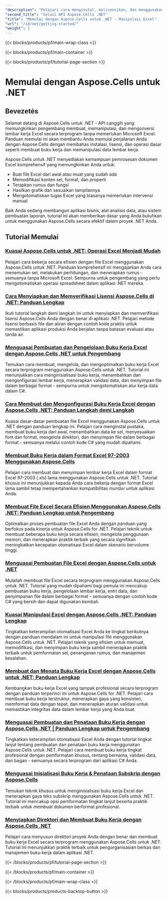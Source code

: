 ```yaml
---
"description": "Pelajari cara menginstal, melisensikan, dan menggunakan Aspose.Cells untuk .NET dengan tutorial komprehensif yang mencakup dasar-dasar pembuatan file Excel, manipulasi, dan otomatisasi."
"second_title": "Solusi API Aspose.Cells .NET"
"title": "Memulai dengan Aspose.Cells untuk .NET - Manipulasi Excel"
"url": "/id/net/getting-started/"
"weight": 1
---
```


{{< blocks/products/pf/main-wrap-class >}}

{{< blocks/products/pf/main-container >}}

{{< blocks/products/pf/tutorial-page-section >}}


# Memulai dengan Aspose.Cells untuk .NET

## Bevezetés

Selamat datang di Aspose.Cells untuk .NET - API canggih yang memungkinkan pengembang membuat, memanipulasi, dan mengonversi lembar kerja Excel secara terprogram tanpa memerlukan Microsoft Excel. Panduan memulai ini akan membantu Anda memulai perjalanan Anda dengan Aspose.Cells dengan membahas instalasi, lisensi, dan operasi dasar seperti membuat buku kerja dan memanipulasi data lembar kerja.

Aspose.Cells untuk .NET menyediakan kemampuan pemrosesan dokumen Excel komprehensif yang memungkinkan Anda untuk:
- Buat file Excel dari awal atau muat yang sudah ada
- Memodifikasi konten sel, format, dan properti
- Terapkan rumus dan fungsi
- Hasilkan grafik dan sesuaikan tampilannya
- Mengotomatiskan tugas Excel yang biasanya memerlukan intervensi manual

Baik Anda sedang membangun aplikasi bisnis, alat analisis data, atau sistem pembuatan laporan, tutorial ini akan memberikan dasar yang Anda butuhkan untuk menggunakan Aspose.Cells secara efektif dalam proyek .NET Anda.

## Tutorial Memulai

### [Kuasai Aspose.Cells untuk .NET: Operasi Excel Menjadi Mudah](./aspose-cells-dotnet-excel-operations)
Pelajari cara bekerja secara efisien dengan file Excel menggunakan Aspose.Cells untuk .NET. Panduan komprehensif ini mengajarkan Anda cara menemukan sel, melakukan perhitungan, dan menerapkan rumus - semuanya tanpa Microsoft Excel. Sempurna untuk pengembang yang perlu mengotomatiskan operasi spreadsheet dalam aplikasi .NET mereka.

### [Cara Menyiapkan dan Memverifikasi Lisensi Aspose.Cells di .NET: Panduan Lengkap](./aspose-cells-license-setup-dotnet-guide)
Ikuti tutorial langkah demi langkah ini untuk menyiapkan dan memverifikasi lisensi Aspose.Cells Anda dengan benar di aplikasi .NET. Pelajari metode lisensi berbasis file dan aliran dengan contoh kode praktis untuk memastikan aplikasi produksi Anda berjalan tanpa batasan evaluasi atau tanda air.

### [Menguasai Pembuatan dan Pengelolaan Buku Kerja Excel dengan Aspose.Cells .NET untuk Pengembang](./aspose-cells-net-workbook-creation-management)
Temukan cara membuat, mengelola, dan mengoptimalkan buku kerja Excel secara terprogram menggunakan Aspose.Cells untuk .NET. Tutorial ini menunjukkan cara menginisialisasi buku kerja, menambahkan dan mengonfigurasi lembar kerja, menerapkan validasi data, dan menyimpan file dalam berbagai format - sempurna untuk mengotomatiskan alur kerja data dalam C#.

### [Cara Membuat dan Mengonfigurasi Buku Kerja Excel dengan Aspose.Cells .NET: Panduan Langkah demi Langkah](./create-configure-excel-workbook-aspose-cells-net)
Kuasai dasar-dasar pembuatan file Excel menggunakan Aspose.Cells untuk .NET dengan panduan lengkap ini. Pelajari cara menginstal pustaka, membuat buku kerja dari awal, menambahkan data ke sel, menyesuaikan font dan format, mengelola direktori, dan menyimpan file dalam berbagai format - semuanya melalui contoh kode C# yang mudah dipahami.

### [Membuat Buku Kerja dalam Format Excel 97-2003 Menggunakan Aspose.Cells](./create-save-excel-97-2003-aspose-cells-dotnet)
Pelajari cara membuat dan menyimpan lembar kerja Excel dalam format Excel 97-2003 (.xls) lama menggunakan Aspose.Cells untuk .NET. Tutorial khusus ini menunjukkan kepada Anda cara bekerja dengan format Excel lama sambil tetap mempertahankan kompatibilitas mundur untuk aplikasi Anda.

### [Membuat File Excel Secara Efisien Menggunakan Aspose.Cells .NET: Panduan Lengkap untuk Pengembang](./efficient-excel-files-aspose-cells-net)
Optimalkan proses pembuatan file Excel Anda dengan panduan yang berfokus pada kinerja untuk Aspose.Cells for .NET. Pelajari teknik untuk membuat beberapa buku kerja secara efisien, mengelola penggunaan memori, dan menerapkan praktik terbaik yang secara signifikan meningkatkan kecepatan otomatisasi Excel dalam skenario bervolume tinggi.

### [Menguasai Pembuatan File Excel dengan Aspose.Cells untuk .NET](./excel-creation-aspose-cells-dotnet-guide)
Mulailah membuat file Excel secara terprogram menggunakan Aspose.Cells untuk .NET. Tutorial yang mudah dipahami bagi pemula ini mencakup pembuatan buku kerja, pengelolaan lembar kerja, entri data, dan penyimpanan file dalam berbagai format - semuanya dengan contoh kode C# yang bersih dan dapat digunakan kembali.

### [Kuasai Manipulasi Excel dengan Aspose.Cells .NET: Panduan Lengkap](./excel-manipulation-aspose-cells-net-guide)
Tingkatkan keterampilan otomatisasi Excel Anda ke tingkat berikutnya dengan panduan mendalam ini untuk manipulasi file menggunakan Aspose.Cells untuk .NET. Pelajari teknik yang efisien untuk memuat, memodifikasi, dan menyimpan buku kerja sambil menerapkan praktik terbaik untuk pemformatan sel, penanganan rumus, dan manajemen kesalahan.

### [Membuat dan Menata Buku Kerja Excel dengan Aspose.Cells untuk .NET: Panduan Lengkap](./excel-workbook-creation-aspose-cells-dotnet)
Kembangkan buku kerja Excel yang tampak profesional secara terprogram dengan panduan terperinci ini untuk Aspose.Cells for .NET. Pelajari cara membuat buku kerja terstruktur, menerapkan gaya yang konsisten, memformat data dengan tepat, dan menerapkan aturan validasi untuk memastikan integritas data dalam lembar kerja yang Anda buat.

### [Menguasai Pembuatan dan Penataan Buku Kerja dengan Aspose.Cells .NET | Panduan Lengkap untuk Pengembang](./mastering-workbook-creation-aspose-cells-net)
Tingkatkan keterampilan otomatisasi Excel Anda dengan tutorial tingkat lanjut tentang pembuatan dan penataan buku kerja menggunakan Aspose.Cells untuk .NET. Pelajari cara membuat buku kerja tingkat profesional dengan pemformatan khusus, rentang bernama, validasi data, dan bagan - semuanya secara terprogram dari aplikasi C# Anda.

### [Menguasai Inisialisasi Buku Kerja & Penataan Subskrip dengan Aspose.Cells](./mastering-workbook-initialization-subscript-styling-aspose-cells-net)
Temukan teknik khusus untuk menginisialisasi buku kerja Excel dan menerapkan gaya teks subskrip menggunakan Aspose.Cells untuk .NET. Tutorial ini mencakup opsi pemformatan tingkat lanjut beserta praktik terbaik untuk membuat dokumen berformat profesional.

### [Menyiapkan Direktori dan Membuat Buku Kerja dengan Aspose.Cells .NET](./set-up-directories-create-workbooks-aspose-cells-dotnet)
Pelajari cara menyusun direktori proyek Anda dengan benar dan membuat buku kerja Excel secara terprogram menggunakan Aspose.Cells untuk .NET. Tutorial ini menunjukkan praktik terbaik untuk pengorganisasian berkas dan manajemen buku kerja dalam aplikasi .NET.


{{< /blocks/products/pf/tutorial-page-section >}}

{{< /blocks/products/pf/main-container >}}

{{< /blocks/products/pf/main-wrap-class >}}

{{< blocks/products/products-backtop-button >}}